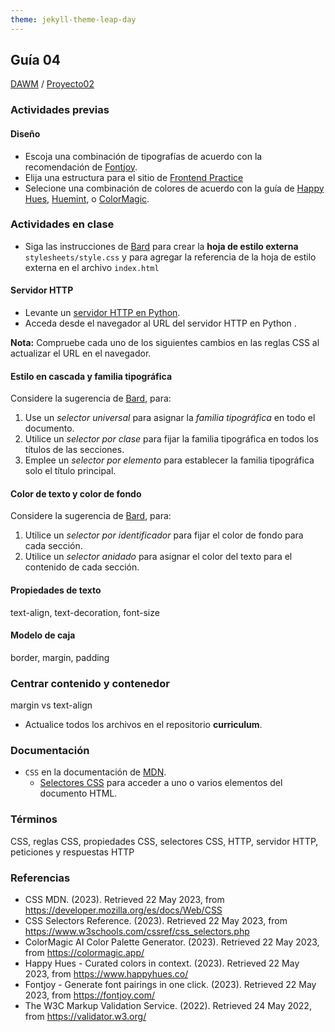```yaml
---
theme: jekyll-theme-leap-day
---
```


## Guía 04

[DAWM](/DAWM/) / [Proyecto02](/DAWM/proyectos/2023/proyecto02)

### Actividades previas

#### Diseño

* Escoja una combinación de tipografías de acuerdo con la recomendación de [Fontjoy](https://fontjoy.com/).
* Elija una estructura para el sitio de [Frontend Practice](https://www.frontendpractice.com/projects)
* Selecione una combinación de colores de acuerdo con la guía de [Happy Hues](https://www.happyhues.co/), [Huemint](https://huemint.com/website-2/), o [ColorMagic](https://colormagic.app/). 


### Actividades en clase

* Siga las instrucciones de [Bard](bard/guia04-bard01.pdf) para crear la **hoja de estilo externa** `stylesheets/style.css` y para agregar la referencia de la hoja de estilo externa en el archivo `index.html`

#### Servidor HTTP 

* Levante un [servidor HTTP en Python](/DAWM/tutoriales/python).
* Acceda desde el navegador al URL del servidor HTTP en Python .

**Nota:** Compruebe cada uno de los siguientes cambios en las reglas CSS al actualizar el URL en el navegador.

#### Estilo en cascada y familia tipográfica

Considere la sugerencia de [Bard](bard/guia04-bard02.pdf), para:

1. Use un _selector universal_ para asignar la _familia tipográfica_ en todo el documento. 
2. Utilice un _selector por clase_ para fijar la familia tipográfica en todos los títulos de las secciones. 
3. Emplee un _selector por elemento_ para establecer la familia tipográfica solo el título principal. 

#### Color de texto y color de fondo

Considere la sugerencia de [Bard](bard/guia04-bard03.pdf), para:

1. Utilice un _selector por identificador_ para fijar el color de fondo para cada sección.
2. Utilice un _selector anidado_ para asignar el color del texto para el contenido de cada sección.

#### Propiedades de texto

text-align, text-decoration, font-size


#### Modelo de caja

border, margin, padding


### Centrar contenido y contenedor

margin vs text-align


* Actualice todos los archivos en el repositorio **curriculum**.

### Documentación

* `CSS` en la documentación de [MDN](https://developer.mozilla.org/es/docs/Web/CSS).
  - [Selectores CSS](https://www.w3schools.com/cssref/css_selectors.php) para acceder a uno o varios elementos del documento HTML.

### Términos

CSS, reglas CSS, propiedades CSS, selectores CSS, HTTP, servidor HTTP, peticiones y respuestas HTTP

### Referencias

* CSS  MDN. (2023). Retrieved 22 May 2023, from https://developer.mozilla.org/es/docs/Web/CSS
* CSS Selectors Reference. (2023). Retrieved 22 May 2023, from https://www.w3schools.com/cssref/css_selectors.php
* ColorMagic  AI Color Palette Generator. (2023). Retrieved 22 May 2023, from https://colormagic.app/
* Happy Hues - Curated colors in context. (2023). Retrieved 22 May 2023, from https://www.happyhues.co/
* Fontjoy - Generate font pairings in one click. (2023). Retrieved 22 May 2023, from https://fontjoy.com/
* The W3C Markup Validation Service. (2022). Retrieved 24 May 2022, from https://validator.w3.org/